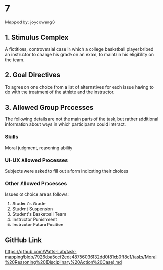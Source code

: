 # 7

Mapped by: joycewang3 

## 1. Stimulus Complex 
A fictitious, controversial case in which a college basketball player bribed an instructor to change his grade on an exam, to maintain his eligibility on the team.

## 2. Goal Directives 
To agree on one choice from a list of alternatives for each issue having to do with the treatment of the athlete and the instructor.

## 3. Allowed Group Processes 
The following details are not the main parts of the task, but rather additional information about ways in which participants could interact.

### Skills 
Moral judgment, reasoning ability

### UI-UX Allowed Processes
Subjects were asked to fill out a form indicating their choices

### Other Allowed Processes
Issues of choice are as follows:
1. Student's Grade
2. Student Suspension
3. Student's Basketball Team
4. Instructor Punishment
5. Instructor Future Position

## GitHub Link 
https://github.com/Watts-Lab/task-mapping/blob/7926cba5ccf2ede48756036132dd0f81cb0ff8c1/tasks/Moral%20Reasoning%20(Disciplinary%20Action%20Case).md